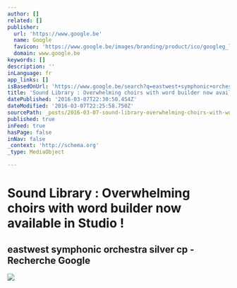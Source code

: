 ```yaml
---
author: []
related: []
publisher:
  url: 'https://www.google.be'
  name: Google
  favicon: 'https://www.google.be/images/branding/product/ico/googleg_lodp.ico'
  domain: www.google.be
keywords: []
description: ''
inLanguage: fr
app_links: []
isBasedOnUrl: 'https://www.google.be/search?q=eastwest+symphonic+orchestra+silver+cp&client=safari&hl=fr-be&biw=320&bih=372&tbm=isch&prmd=vin&source=lnms&sa=X&ved=0ahUKEwiwhuSPzq_LAhWBYQ8KHU-_BG4Q_AUICSgC&dpr=2#hl=fr-be&tbm=isch&q=eastwest+symphonic+choir&imgrc=VFVnxbNCMPuxKM%3A'
title: 'Sound Library : Overwhelming choirs with word builder now available in Studio !'
datePublished: '2016-03-07T22:30:50.454Z'
dateModified: '2016-03-07T22:25:58.750Z'
sourcePath: _posts/2016-03-07-sound-library-overwhelming-choirs-with-word-builder-now-av.md
published: true
inFeed: true
hasPage: false
inNav: false
_context: 'http://schema.org'
_type: MediaObject

---
```

# Sound Library : Overwhelming choirs with word builder now available in Studio !

<article style=""><h1>eastwest symphonic orchestra silver cp - Recherche Google</h1><img src="https://encrypted-tbn1.gstatic.com/images?q=tbn:ANd9GcSeXABTnv1e8CFErki_Oxxq671JkBuJB7bTUtgjFZYWvru-tmoqdSN81pY" /></article>